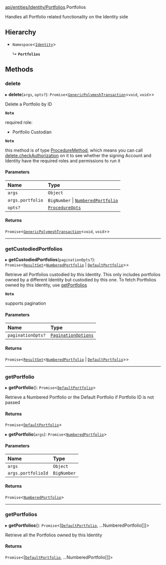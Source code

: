 [api/entities/Identity/Portfolios](../../../../../Modules/API/Entities/Identity/Portfolios.md).Portfolios

Handles all Portfolio related functionality on the Identity side

## Hierarchy

- `Namespace`<[`Identity`](../Identity.md)\>

  ↳ **`Portfolios`**

## Methods

### delete

▸ **delete**(`args`, `opts?`): `Promise`<[`GenericPolymeshTransaction`](../../../../../Modules/Types/Types.md#genericpolymeshtransaction)<`void`, `void`\>\>

Delete a Portfolio by ID

**`Note`**

required role:
  - Portfolio Custodian

**`Note`**

this method is of type [ProcedureMethod](../../../../../Interfaces/Types/ProcedureMethod.md), which means you can call [delete.checkAuthorization](../../../../../Interfaces/Types/ProcedureMethod.md#checkauthorization)
  on it to see whether the signing Account and Identity have the required roles and permissions to run it

#### Parameters

| Name | Type |
| :------ | :------ |
| `args` | `Object` |
| `args.portfolio` | `BigNumber` \| [`NumberedPortfolio`](../../NumberedPortfolio/NumberedPortfolio.md) |
| `opts?` | [`ProcedureOpts`](../../../../../Interfaces/Types/ProcedureOpts.md) |

#### Returns

`Promise`<[`GenericPolymeshTransaction`](../../../../../Modules/Types/Types.md#genericpolymeshtransaction)<`void`, `void`\>\>

___

### getCustodiedPortfolios

▸ **getCustodiedPortfolios**(`paginationOpts?`): `Promise`<[`ResultSet`](../../../../../Interfaces/Types/ResultSet.md)<[`NumberedPortfolio`](../../NumberedPortfolio/NumberedPortfolio.md) \| [`DefaultPortfolio`](../../DefaultPortfolio/DefaultPortfolio.md)\>\>

Retrieve all Portfolios custodied by this Identity.
  This only includes portfolios owned by a different Identity but custodied by this one.
  To fetch Portfolios owned by this Identity, use [getPortfolios](Portfolios.md#getportfolios)

**`Note`**

supports pagination

#### Parameters

| Name | Type |
| :------ | :------ |
| `paginationOpts?` | [`PaginationOptions`](../../../../../Interfaces/Types/PaginationOptions.md) |

#### Returns

`Promise`<[`ResultSet`](../../../../../Interfaces/Types/ResultSet.md)<[`NumberedPortfolio`](../../NumberedPortfolio/NumberedPortfolio.md) \| [`DefaultPortfolio`](../../DefaultPortfolio/DefaultPortfolio.md)\>\>

___

### getPortfolio

▸ **getPortfolio**(): `Promise`<[`DefaultPortfolio`](../../DefaultPortfolio/DefaultPortfolio.md)\>

Retrieve a Numbered Portfolio or the Default Portfolio if Portfolio ID is not passed

#### Returns

`Promise`<[`DefaultPortfolio`](../../DefaultPortfolio/DefaultPortfolio.md)\>

▸ **getPortfolio**(`args`): `Promise`<[`NumberedPortfolio`](../../NumberedPortfolio/NumberedPortfolio.md)\>

#### Parameters

| Name | Type |
| :------ | :------ |
| `args` | `Object` |
| `args.portfolioId` | `BigNumber` |

#### Returns

`Promise`<[`NumberedPortfolio`](../../NumberedPortfolio/NumberedPortfolio.md)\>

___

### getPortfolios

▸ **getPortfolios**(): `Promise`<[[`DefaultPortfolio`](../../DefaultPortfolio/DefaultPortfolio.md), ...NumberedPortfolio[]]\>

Retrieve all the Portfolios owned by this Identity

#### Returns

`Promise`<[[`DefaultPortfolio`](../../DefaultPortfolio/DefaultPortfolio.md), ...NumberedPortfolio[]]\>

